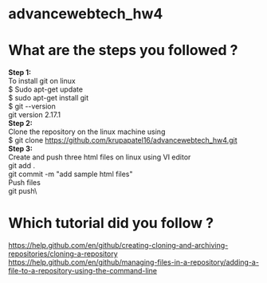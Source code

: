 # advancewebtech_hw4

# What are the steps you followed ?
<b>Step 1:</b>\
To install git on linux\
$ Sudo apt-get update\
$ sudo apt-get install git\
$ git --version\
git version 2.17.1\
<b>Step 2:</b>\
Clone the repository on the linux machine using\
$ git clone https://github.com/krupapatel16/advancewebtech_hw4.git  
<b>Step 3:</b>\
Create and push three html files on linux using VI editor\
git add .\
git commit -m "add sample html files"\
Push files\
git push\

# Which tutorial did you follow ?
https://help.github.com/en/github/creating-cloning-and-archiving-repositories/cloning-a-repository
https://help.github.com/en/github/managing-files-in-a-repository/adding-a-file-to-a-repository-using-the-command-line 
